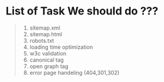 # List of Task We should do ???
> 1. sitemap.xml
> 2. sitemap.html
> 3. robots.txt
> 4. loading time optimization
> 5. w3c validation
> 6. canonical tag
> 7. open graph tag
> 8. error page handeling (404,301,302)
